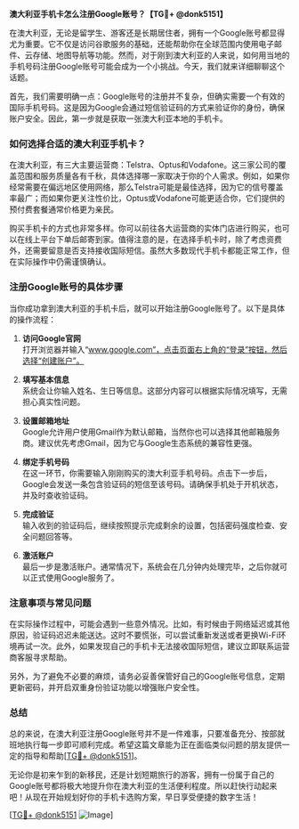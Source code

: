 **澳大利亚手机卡怎么注册Google账号？【TG💪+ @donk5151】**

在澳大利亚，无论是留学生、游客还是长期居住者，拥有一个Google账号都显得尤为重要。它不仅是访问谷歌服务的基础，还能帮助你在全球范围内使用电子邮件、云存储、地图导航等功能。然而，对于刚到澳大利亚的人来说，如何用当地的手机号码注册Google账号可能会成为一个小挑战。今天，我们就来详细聊聊这个话题。

首先，我们需要明确一点：Google账号的注册并不复杂，但确实需要一个有效的国际手机号码。这是因为Google会通过短信验证码的方式来验证你的身份，确保账户安全。因此，第一步就是获取一张澳大利亚本地的手机卡。

### 如何选择合适的澳大利亚手机卡？

在澳大利亚，有三大主要运营商：Telstra、Optus和Vodafone。这三家公司的覆盖范围和服务质量各有千秋，具体选择哪一家取决于你的个人需求。例如，如果你经常需要在偏远地区使用网络，那么Telstra可能是最佳选择，因为它的信号覆盖率最广；而如果你更关注性价比，Optus或Vodafone可能更适合你，它们提供的预付费套餐通常价格更为亲民。

购买手机卡的方式也非常多样。你可以前往各大运营商的实体门店进行购买，也可以在线上平台下单后邮寄到家。值得注意的是，在选择手机卡时，除了考虑资费外，还需要留意是否支持接收国际短信。虽然大多数现代手机卡都能正常工作，但在实际操作中仍需谨慎确认。

### 注册Google账号的具体步骤

当你成功拿到澳大利亚的手机卡后，就可以开始注册Google账号了。以下是具体的操作流程：

1. **访问Google官网**  
   打开浏览器并输入“www.google.com”，点击页面右上角的“登录”按钮，然后选择“创建账户”。

2. **填写基本信息**  
   系统会让你输入姓名、生日等信息。这部分内容可以根据实际情况填写，无需担心真实性问题。

3. **设置邮箱地址**  
   Google允许用户使用Gmail作为默认邮箱，当然你也可以选择其他邮箱服务商。建议优先考虑Gmail，因为它与Google生态系统的兼容性更强。

4. **绑定手机号码**  
   在这一环节，你需要输入刚刚购买的澳大利亚手机号码。点击下一步后，Google会发送一条包含验证码的短信至该号码。请确保手机处于开机状态，并及时查收验证码。

5. **完成验证**  
   输入收到的验证码后，继续按照提示完成剩余的设置，包括密码强度检查、安全问题回答等。

6. **激活账户**  
   最后一步是激活账户。通常情况下，系统会在几分钟内处理完毕，之后你就可以正式使用Google服务了。

### 注意事项与常见问题

在实际操作过程中，可能会遇到一些意外情况。比如，有时候由于网络延迟或其他原因，验证码迟迟未能送达。这时不要慌张，可以尝试重新发送或者更换Wi-Fi环境再试一次。此外，如果发现自己的手机卡无法接收国际短信，建议立即联系运营商客服寻求帮助。

另外，为了避免不必要的麻烦，请务必妥善保管好自己的Google账号信息，定期更新密码，并开启双重身份验证功能以增强账户安全性。

### 总结

总的来说，在澳大利亚注册Google账号并不是一件难事，只要准备充分、按部就班地执行每一步即可顺利完成。希望这篇文章能为正在面临类似问题的朋友提供一定的指导和帮助[[TG💪+ @donk5151](https://t.me/s/donk5151)]。

无论你是初来乍到的新移民，还是计划短期旅行的游客，拥有一份属于自己的Google账号都将极大地提升你在澳大利亚的生活便利程度。所以赶快行动起来吧！从现在开始规划好你的手机卡选购方案，早日享受便捷的数字生活！

[[TG💪+ @donk5151](https://t.me/s/donk5151) ![Image](https://i.postimg.cc/rwNCRYN7/Snipaste-2025-04-30-17-27-05.png)]